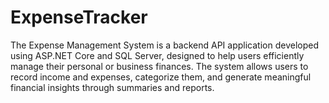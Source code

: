 # ExpenseTracker
The Expense Management System is a backend API application developed using ASP.NET Core and SQL Server, designed to help users efficiently manage their personal or business finances. The system allows users to record income and expenses, categorize them, and generate meaningful financial insights through summaries and reports.
